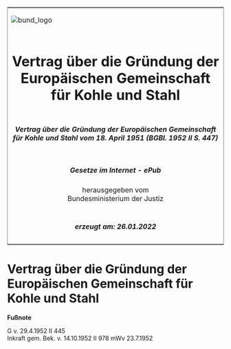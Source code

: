 <span id="DECKBLATT.html"></span>

<table border="0" frame="border" width="100%">

<tr valign="top">

<td align="left">

![bund\_logo](BfJ_2021_Web_de_de.gif)

</td>

<td align="right">

 

</td>

</tr>

<tr align="center" valign="middle">

<td colspan="2">

# Vertrag über die Gründung der Europäischen Gemeinschaft für Kohle und Stahl

</td>

</tr>

<tr align="center" valign="middle">

<td colspan="2">

##### Vertrag über die Gründung der Europäischen Gemeinschaft für Kohle und Stahl vom 18. April 1951 (BGBl. 1952 II S. 447)

</td>

</tr>

<tr align="center" valign="middle">

<td colspan="2">

  
  

##### Gesetze im Internet - ePub  
  
herausgegeben vom  
Bundesministerium der Justiz

</td>

</tr>

<tr align="center" valign="bottom">

<td colspan="2">

  
  

##### erzeugt am: 26.01.2022

</td>

</tr>

</table>

<span id="BJNR204470952.html"></span>

# Vertrag über die Gründung der Europäischen Gemeinschaft für Kohle und Stahl

<div>

  
**Fußnote**

<div class="jnhtml">

<div>

<div class="jurAbsatz">

G v. 29.4.1952 II 445  
Inkraft gem. Bek. v. 14.10.1952 II 978 mWv 23.7.1952

</div>

</div>

</div>

</div>
